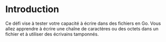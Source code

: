 # Introduction

Ce défi vise à tester votre capacité à écrire dans des fichiers en Go. Vous allez apprendre à écrire une chaîne de caractères ou des octets dans un fichier et à utiliser des écrivains tamponnés.
